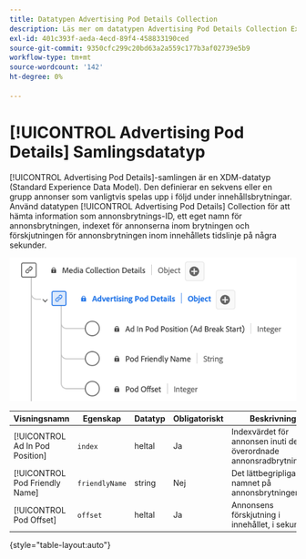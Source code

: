 ```yaml
---
title: Datatypen Advertising Pod Details Collection
description: Läs mer om datatypen Advertising Pod Details Collection Experience Data Model (XDM).
exl-id: 401c393f-aeda-4ecd-89f4-458833190ced
source-git-commit: 9350cfc299c20bd63a2a559c177b3af02739e5b9
workflow-type: tm+mt
source-wordcount: '142'
ht-degree: 0%

---
```


# [!UICONTROL Advertising Pod Details] Samlingsdatatyp

[!UICONTROL Advertising Pod Details]-samlingen är en XDM-datatyp (Standard Experience Data Model). Den definierar en sekvens eller en grupp annonser som vanligtvis spelas upp i följd under innehållsbrytningar. Använd datatypen [!UICONTROL Advertising Pod Details] Collection för att hämta information som annonsbrytnings-ID, ett eget namn för annonsbrytningen, indexet för annonserna inom brytningen och förskjutningen för annonsbrytningen inom innehållets tidslinje på några sekunder.

![Ett diagram över datatypen Advertising Pod Details Collection.](../images/data-types/advertising-pod-details-collection.png)

| Visningsnamn | Egenskap | Datatyp | Obligatoriskt | Beskrivning |
|-----------------------------------------|-----------------|-----------|----------|---------------------------------------------------------|
| [!UICONTROL Ad In Pod Position] | `index` | heltal | Ja | Indexvärdet för annonsen inuti den överordnade annonsradbrytningen. |
| [!UICONTROL Pod Friendly Name] | `friendlyName` | string | Nej | Det lättbegripliga namnet på annonsbrytningen. |
| [!UICONTROL Pod Offset] | `offset` | heltal | Ja | Annonsens förskjutning i innehållet, i sekunder. |

{style="table-layout:auto"}

